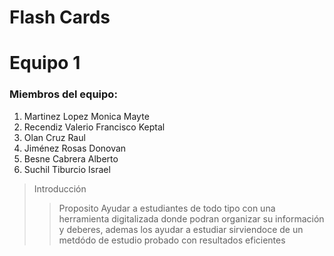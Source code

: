 # Flash Cards

# Equipo 1

### Miembros del equipo: 

1. Martinez Lopez Monica Mayte
2. Recendiz Valerio Francisco Keptal
3. Olan Cruz Raul
4. Jiménez Rosas Donovan
5. Besne Cabrera Alberto
6. Suchil Tiburcio Israel

> Introducción 
>> Proposito   Ayudar a estudiantes de todo tipo con una herramienta digitalizada donde podran organizar su información y deberes, ademas los ayudar a estudiar sirviendoce de un metdódo de estudio probado con resultados eficientes 
